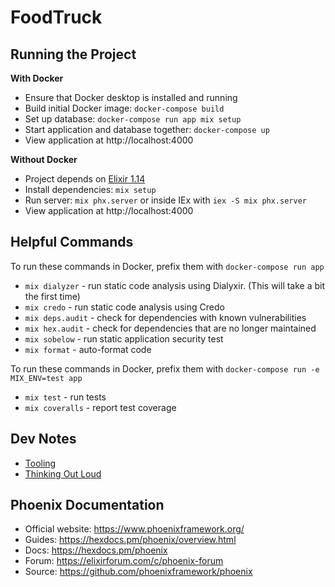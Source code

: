 # FoodTruck

## Running the Project

**With Docker**

* Ensure that Docker desktop is installed and running
* Build initial Docker image: `docker-compose build`
* Set up database: `docker-compose run app mix setup`
* Start application and database together: `docker-compose up`
* View application at http://localhost:4000

**Without Docker**

* Project depends on [Elixir 1.14](https://elixir-lang.org/install.html)
* Install dependencies: `mix setup`
* Run server: `mix phx.server` or inside IEx with `iex -S mix phx.server`
* View application at http://localhost:4000


## Helpful Commands

To run these commands in Docker, prefix them with `docker-compose run app`

* `mix dialyzer` - run static code analysis using Dialyxir. (This will take a bit the first time)
* `mix credo` - run static code analysis using Credo
* `mix deps.audit` - check for dependencies with known vulnerabilities
* `mix hex.audit` - check for dependencies that are no longer maintained
* `mix sobelow` - run static application security test
* `mix format` - auto-format code

To run these commands in Docker, prefix them with `docker-compose run -e MIX_ENV=test app`

* `mix test` - run tests
* `mix coveralls` - report test coverage

## Dev Notes

* [Tooling](./notes/Tooling.md)
* [Thinking Out Loud](./notes/ThinkingOutLoud.md)

## Phoenix Documentation

  * Official website: https://www.phoenixframework.org/
  * Guides: https://hexdocs.pm/phoenix/overview.html
  * Docs: https://hexdocs.pm/phoenix
  * Forum: https://elixirforum.com/c/phoenix-forum
  * Source: https://github.com/phoenixframework/phoenix